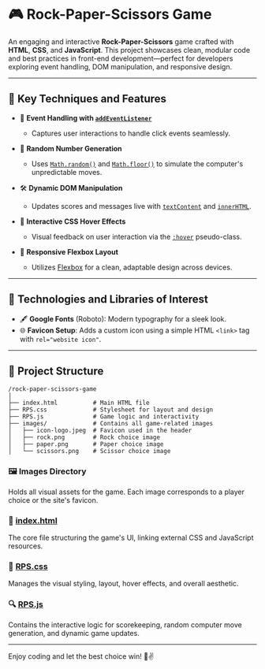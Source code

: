 # 🎮 Rock-Paper-Scissors Game

An engaging and interactive **Rock-Paper-Scissors** game crafted with **HTML**, **CSS**, and **JavaScript**. This project showcases clean, modular code and best practices in front-end development—perfect for developers exploring event handling, DOM manipulation, and responsive design.

---

## 🚀 **Key Techniques and Features**

- 🎯 **Event Handling with [`addEventListener`](https://developer.mozilla.org/en-US/docs/Web/API/EventTarget/addEventListener)**

  - Captures user interactions to handle click events seamlessly.

- 🎲 **Random Number Generation**

  - Uses [`Math.random()`](https://developer.mozilla.org/en-US/docs/Web/JavaScript/Reference/Global_Objects/Math/random) and [`Math.floor()`](https://developer.mozilla.org/en-US/docs/Web/JavaScript/Reference/Global_Objects/Math/floor) to simulate the computer's unpredictable moves.

- 🛠️ **Dynamic DOM Manipulation**

  - Updates scores and messages live with [`textContent`](https://developer.mozilla.org/en-US/docs/Web/API/Node/textContent) and [`innerHTML`](https://developer.mozilla.org/en-US/docs/Web/API/Element/innerHTML).

- 🎨 **Interactive CSS Hover Effects**

  - Visual feedback on user interaction via the [`:hover`](https://developer.mozilla.org/en-US/docs/Web/CSS/:hover) pseudo-class.

- 📐 **Responsive Flexbox Layout**
  - Utilizes [Flexbox](https://developer.mozilla.org/en-US/docs/Web/CSS/CSS_Flexible_Box_Layout/Basic_Concepts_of_Flexbox) for a clean, adaptable design across devices.

---

## 🔧 **Technologies and Libraries of Interest**

- 🖋️ **Google Fonts** (Roboto): Modern typography for a sleek look.
- 🌐 **Favicon Setup**: Adds a custom icon using a simple HTML `<link>` tag with `rel="website icon"`.

---

## 📂 **Project Structure**

```
/rock-paper-scissors-game
│
├── index.html          # Main HTML file
├── RPS.css             # Stylesheet for layout and design
├── RPS.js              # Game logic and interactivity
├── images/             # Contains all game-related images
│   ├── icon-logo.jpeg  # Favicon used in the header
│   ├── rock.png        # Rock choice image
│   ├── paper.png       # Paper choice image
│   └── scissors.png    # Scissor choice image
```

### 🖼️ **Images Directory**

Holds all visual assets for the game. Each image corresponds to a player choice or the site's favicon.

### 📄 [index.html](./index.html)

The core file structuring the game's UI, linking external CSS and JavaScript resources.

### 🎨 [RPS.css](./RPS.css)

Manages the visual styling, layout, hover effects, and overall aesthetic.

### 🔍 [RPS.js](./RPS.js)

Contains the interactive logic for scorekeeping, random computer move generation, and dynamic game updates.

---

Enjoy coding and let the best choice win! 🤖✌️
